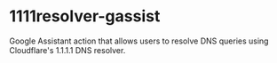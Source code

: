 # 1111resolver-gassist
Google Assistant action that allows users to resolve DNS queries using Cloudflare's 1.1.1.1 DNS resolver.
